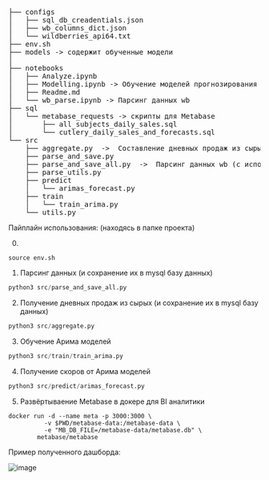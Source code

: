 <pre>
├── configs
│   ├── sql_db_creadentials.json
│   ├── wb_columns_dict.json
│   └── wildberries_api64.txt
├── env.sh
├── models -> содержит обученные модели
│   
├── notebooks
│   ├── Analyze.ipynb
│   ├── Modelling.ipynb -> Обучение моделей прогнозирования
│   ├── Readme.md
│   └── wb_parse.ipynb -> Парсинг данных wb
├── sql
│   └── metabase_requests -> скрипты для Metabase
│       ├── all_subjects_daily_sales.sql 
│       └── cutlery_daily_sales_and_forecasts.sql
└── src
    ├── aggregate.py  ->  Составление дневных продаж из сырых
    ├── parse_and_save.py
    ├── parse_and_save_all.py  ->  Парсинг данных wb (с использованием ключа)
    ├── parse_utils.py
    ├── predict
    │   └── arimas_forecast.py
    ├── train
    │   └── train_arima.py
    └── utils.py
</pre>

Пайплайн использования: (находясь в папке  проекта)

0) 
```shell
source env.sh
```
1) Парсинг данных (и сохранение их в mysql базу данных)
```python
python3 src/parse_and_save_all.py
```
2) Получение дневных продаж из сырых (и сохранение их в mysql базу данных)
```python
python3 src/aggregate.py
```
3) Обучение Арима моделей 
```python
python3 src/train/train_arima.py
```
4) Получение скоров от Арима моделей
```python
python3 src/predict/arimas_forecast.py
```
5) Развёртываение Metabase в докере для BI аналитики
```shell
docker run -d --name meta -p 3000:3000 \
          -v $PWD/metabase-data:/metabase-data \
          -e "MB_DB_FILE=/metabase-data/metabase.db" \
        metabase/metabase
```

Пример полученного дашборда:

![image](https://user-images.githubusercontent.com/27732957/152297312-b15bebe2-34c0-48cd-9d3c-03ca1ad21c52.png)
